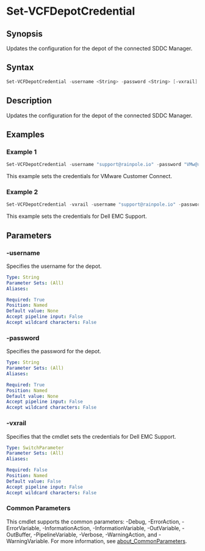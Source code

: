 # Set-VCFDepotCredential

## Synopsis

Updates the configuration for the depot of the connected SDDC Manager.

## Syntax

```powershell
Set-VCFDepotCredential -username <String> -password <String> [-vxrail] [<CommonParameters>]
```

## Description

Updates the configuration for the depot of the connected SDDC Manager.

## Examples

### Example 1

```powershell
Set-VCFDepotCredential -username "support@rainpole.io" -password "VMw@re1!"
```

This example sets the credentials for VMware Customer Connect.

### Example 2

```powershell
Set-VCFDepotCredential -vxrail -username "support@rainpole.io" -password "VMw@re1!"
```

This example sets the credentials for Dell EMC Support.

## Parameters

### -username

Specifies the username for the depot.

```yaml
Type: String
Parameter Sets: (All)
Aliases:

Required: True
Position: Named
Default value: None
Accept pipeline input: False
Accept wildcard characters: False
```

### -password

Specifies the password for the depot.

```yaml
Type: String
Parameter Sets: (All)
Aliases:

Required: True
Position: Named
Default value: None
Accept pipeline input: False
Accept wildcard characters: False
```

### -vxrail

Specifies that the cmdlet sets the credentials for Dell EMC Support.

```yaml
Type: SwitchParameter
Parameter Sets: (All)
Aliases:

Required: False
Position: Named
Default value: False
Accept pipeline input: False
Accept wildcard characters: False
```

### Common Parameters

This cmdlet supports the common parameters: -Debug, -ErrorAction, -ErrorVariable, -InformationAction, -InformationVariable, -OutVariable, -OutBuffer, -PipelineVariable, -Verbose, -WarningAction, and -WarningVariable. For more information, see [about_CommonParameters](http://go.microsoft.com/fwlink/?LinkID=113216).
